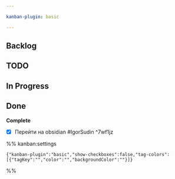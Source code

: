 ```yaml
---

kanban-plugin: basic

---
```


## Backlog



## TODO



## In Progress



## Done

**Complete**
- [x] Перейти на obsidian #IgorSudin ^7wf1jz




%% kanban:settings
```
{"kanban-plugin":"basic","show-checkboxes":false,"tag-colors":[{"tagKey":"","color":"","backgroundColor":""}]}
```
%%
